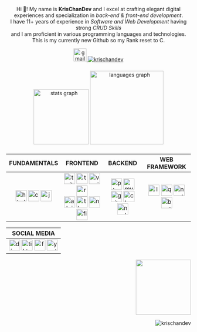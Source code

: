 <p align="center">Hi 👋! My name is <strong>KrisChanDev</strong> and I excel at crafting elegant digital experiences and specialization in <em>back-end & front-end development</em>. <br/>I have 11+ years of experience in <em>Software and Web Development</em> having strong <em>CRUD Skills</em> <br/>and I am proficient in various programming languages and technologies. <br/>This is my currently new Github so my Rank reset to C.</p>



<p align="center"> 
  <a href="mailto:chriciachan@gmail.com" target="_blank">
    <img src="https://img.shields.io/static/v1?message=Email%20me&logo=gmail&label=&color=D14836&logoColor=white&labelColor=&style=for-the-badge" height="35" alt="gmail logo"  />
  </a>
  <a href="https://github.com/ryo-ma/github-profile-trophy"><img src="https://github-profile-trophy.vercel.app/?username=krischandev&theme=discord" alt="krischandev" /></a> </p>



###

<div align="center">
  <img src="https://github-readme-stats.vercel.app/api?username=krischandev&hide_title=true&hide_rank=false&show_icons=true&include_all_commits=true&count_private=true&disable_animations=false&theme=codeSTACKr&locale=en&hide_border=true" height="150" alt="stats graph"  />
  <img src="https://github-readme-stats.vercel.app/api/top-langs?username=krischandev&locale=en&hide_title=true&layout=compact&card_width=320&langs_count=50&theme=codeSTACKr&hide_border=true" height="200" alt="languages graph"  />
</div>

###


<div align="center">

| FUNDAMENTALS  | FRONTEND      | BACKEND  | WEB FRAMEWORK  |
|:-------------:|:-------------:|:--------:|:--------------:|
| <a href="https://html.com"><img src="https://skillicons.dev/icons?i=html" height="30" alt="html5 logo"  /></a> <a href="https://web.dev/learn/css"><img src="https://skillicons.dev/icons?i=css" height="30" alt="css3 logo"  /></a> <a href="https://www.javascript.com"><img src="https://skillicons.dev/icons?i=js" height="30" alt="javascript logo"  /></a> | <a href="https://tailwindcss.com"><img src="https://cdn.simpleicons.org/tailwindcss/06B6D4" height="30" alt="tailwindcss logo"  /></a> <a href="https://www.typescriptlang.org"><img src="https://skillicons.dev/icons?i=ts" height="30" alt="typescript logo"  /></a> <a href="https://vuejs.org"><img src="https://cdn.simpleicons.org/vuedotjs/4FC08D" height="30" alt="vuejs logo"  /></a> <a href="https://react.dev"><img src="https://skillicons.dev/icons?i=react" height="30" alt="react logo"  /></a><br/><a href="https://alpinejs.dev"><img src="https://cdn.simpleicons.org/alpine.js/8BC0D0" height="30" alt="alpine logo"  /></a> <a href="https://threejs.org"><img src="https://skillicons.dev/icons?i=threejs" height="30" alt="threejs logo"  /></a> <a href="https://www.npmjs.com"><img src="https://cdn.simpleicons.org/npm/CB3837" height="30" alt="npm logo"  /></a> <a href="https://www.figma.com"><img src="https://cdn.jsdelivr.net/gh/devicons/devicon/icons/figma/figma-original.svg" height="30" alt="figma logo"  /></a> | <a href="https://www.php.net"><img src="https://cdn.simpleicons.org/php/777BB4" height="30" alt="php logo"  /></a> <a href="https://www.mysql.com"><img src="https://cdn.simpleicons.org/mysql/4479A1" height="30" alt="mysql logo"  /></a> <a href="https://git-scm.com"><img src="https://cdn.simpleicons.org/git/F05032" height="30" alt="git logo"  /></a> <a href="https://www.cloudflare.com"><img src="https://skillicons.dev/icons?i=cloudflare" height="30" alt="cloudflare logo"  /></a><br/><a href="https://nodejs.org/en"><img src="https://cdn.simpleicons.org/nodedotjs/339933" height="30" alt="nodejs logo"  /></a> | <a href="https://laravel.com"><img src="https://cdn.jsdelivr.net/gh/devicons/devicon/icons/laravel/laravel-original.svg" height="30" alt="laravel logo"  /></a> <a href="https://quasar.dev"><img src="https://cdn.jsdelivr.net/gh/devicons/devicon/icons/quasar/quasar-plain.svg" height="30" alt="quasar logo"  /></a> <a href="https://nextjs.org"><img src="https://skillicons.dev/icons?i=nextjs" height="30" alt="nextjs logo"  /></a> <a href="https://getbootstrap.com"><img src="https://skillicons.dev/icons?i=bootstrap" height="30" alt="bootstrap logo"  /> |

  | SOCIAL MEDIA  | 
  |:-------------:|
  | <a href="https://discord.com" target="_blank" rel="noopener noreferrer"><img src="https://cdn.simpleicons.org/discord/5865F2" height="30" alt="discord logo"  /></a> <a href="https://www.tiktok.com/@krischan_dev" target="_blank" rel="noopener noreferrer"><img src="https://cdn.simpleicons.org/tiktok/FFFFFF" height="30" alt="tiktok logo"  /></a> <a href="https://facebook.com" target="_blank" rel="noopener noreferrer"><img src="https://cdn.simpleicons.org/facebook/0866FF" height="30" alt="facebook logo"  /></a> <a href="https://youtube.com" target="_blank" rel="noopener noreferrer"><img src="https://cdn.simpleicons.org/youtube/FF0000" height="30" alt="youtube logo"  /></a> |
  
</div>

<div align="center">
  
  
  
  


  <img align="right" height="150" src="https://i.giphy.com/media/v1.Y2lkPTc5MGI3NjExZHV5MjByc2t6NWVwZW82ejVxMjdpNTcycmFxa3Q3dzBnMmVsMnhoNCZlcD12MV9pbnRlcm5hbF9naWZfYnlfaWQmY3Q9Zw/78XCFBGOlS6keY1Bil/giphy.gif"  />
</div>

<br clear="both">
<p align="right"> <img src="https://komarev.com/ghpvc/?username=krischandev&label=Profile%20views&color=0e75b6&style=flat" alt="krischandev" /> </p>

